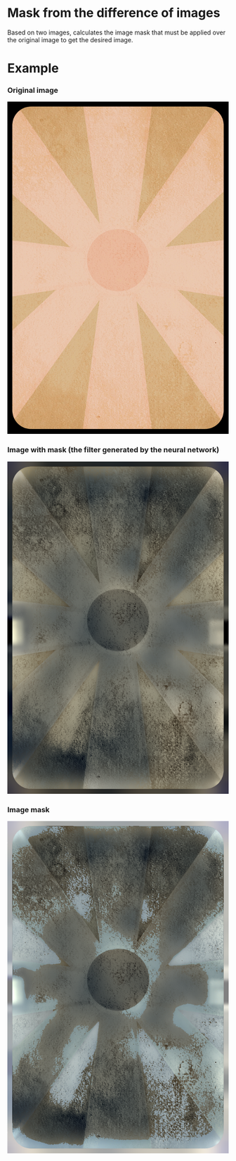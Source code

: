 # Mask from the difference of images
Based on two images, calculates the image mask that must be applied over the original image to get the desired image.
# Example
### Original image
![Original image](test/original.png)
### Image with mask (the filter generated by the neural network)
![Image with mask](test/AI_generated.png)
### Image mask
![Image mask](test/res.png)